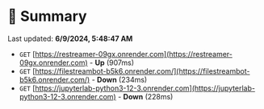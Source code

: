 # 📖 Summary
Last updated: **6/9/2024, 5:48:47 AM**

- `GET` [https://restreamer-09gx.onrender.com](https://restreamer-09gx.onrender.com) - **Up** (907ms)
- `GET` [https://filestreambot-b5k6.onrender.com/](https://filestreambot-b5k6.onrender.com/) - **Down** (234ms)
- `GET` [https://jupyterlab-python3-12-3.onrender.com](https://jupyterlab-python3-12-3.onrender.com) - **Down** (228ms)

